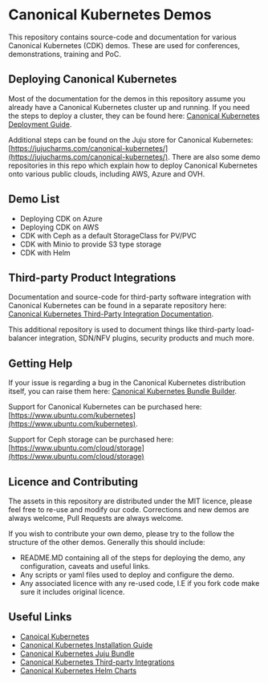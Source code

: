 # Canonical Kubernetes Demos

This repository contains source-code and documentation for various Canonical Kubernetes (CDK) demos. These are used for conferences, demonstrations, training and PoC.

## Deploying Canonical Kubernetes

Most of the documentation for the demos in this repository assume you already have a Canonical Kubernetes cluster up and running. If you need the steps to deploy a cluster, they can be found here: [Canonical Kubernetes Deployment Guide](https://kubernetes.io/docs/getting-started-guides/ubuntu/installation/).

Additional steps can be found on the Juju store for Canonical Kubernetes: [https://jujucharms.com/canonical-kubernetes/](https://jujucharms.com/canonical-kubernetes/). There are also some demo repositories in this repo which explain how to deploy Canonical Kubernetes onto various public clouds, including AWS, Azure and OVH.

## Demo List

- Deploying CDK on Azure
- Deploying CDK on AWS
- CDK with Ceph as a default StorageClass for PV/PVC
- CDK with Minio to provide S3 type storage
- CDK with Helm

## Third-party Product Integrations

Documentation and source-code for third-party software integration with Canonical Kubernetes can be found in a separate repository here: [Canonical Kubernetes Third-Party Integration Documentation](https://github.com/CanonicalLtd/canonical-kubernetes-third-party-integrations).

This additional repository is used to document things like third-party load-balancer integration, SDN/NFV plugins, security products and much more.  

## Getting Help

If your issue is regarding a bug in the Canonical Kubernetes distribution itself, you can raise them here: [Canonical Kubernetes Bundle Builder](https://github.com/juju-solutions/bundle-canonical-kubernetes/issues).

Support for Canonical Kubernetes can be purchased here: [https://www.ubuntu.com/kubernetes](https://www.ubuntu.com/kubernetes).

Support for Ceph storage can be purchased here: [https://www.ubuntu.com/cloud/storage](https://www.ubuntu.com/cloud/storage)

## Licence and Contributing

The assets in this repository are distributed under the MIT licence, please feel free to re-use and modify our code. Corrections and new demos are always welcome, Pull Requests are always welcome.

If you wish to contribute your own demo, please try to the follow the structure of the other demos. Generally this should include:

- README.MD containing all of the steps for deploying the demo, any configuration, caveats and useful links.
- Any scripts or yaml files used to deploy and configure the demo.
- Any associated licence with any re-used code, I.E if you fork code make sure it includes original licence. 

## Useful Links
- [Canoical Kubernetes](https://www.ubuntu.com/kubernetes)
- [Canonical Kubernetes Installation Guide](https://kubernetes.io/docs/getting-started-guides/ubuntu/installation/)
- [Canonical Kubernetes Juju Bundle](https://jujucharms.com/canonical-kubernetes/)
- [Canonical Kubernetes Third-party Integrations](https://github.com/CanonicalLtd/canonical-kubernetes-third-party-integrations/settings)
- [Canonical Kubernetes Helm Charts](https://github.com/CanonicalLtd/canonical-kubernetes-helm-charts)
